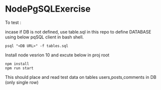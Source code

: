 # NodePgSQLExercise

To test :

incase if DB is not defined, use table.sql in this repo to define DATABASE using below pqSQL client in bash shell.
````
psql "<DB URL>" -f tables.sql
````

Install node vesrion 10 and excute below in proj root

````
npm install 
npm run start
````
This should place and read test data on tables users,posts,comments in DB (only single row) 
